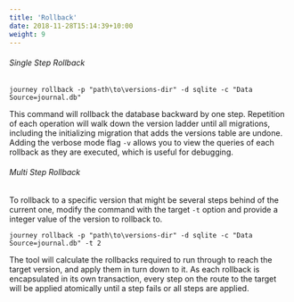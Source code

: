 ```yaml
---
title: 'Rollback'
date: 2018-11-28T15:14:39+10:00
weight: 9
---
```

###### Single Step Rollback
```
journey rollback -p "path\to\versions-dir" -d sqlite -c "Data Source=journal.db"
```

This command will rollback the database backward by one step. Repetition of each operation will walk down the version ladder until all migrations, including the initializing migration that adds the versions table are undone. Adding the verbose mode flag `-v` allows you to view the queries of each rollback as they are executed, which is useful for debugging.

###### Multi Step Rollback
To rollback to a specific version that might be several steps behind of the current one, modify the command with the target `-t` option and provide a integer value of the version to rollback to.
```
journey rollback -p "path\to\versions-dir" -d sqlite -c "Data Source=journal.db" -t 2
```
The tool will calculate the rollbacks required to run through to reach the target version, and apply them in turn down to it. As each rollback is encapsulated in its own transaction, every step on the route to the target will be applied atomically until a step fails or all steps are applied.  